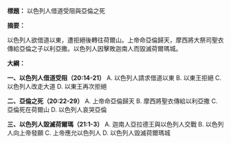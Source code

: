 **標題：** 以色列人借道受阻與亞倫之死

**摘要：**

以色列人欲借道以東，遭拒絕後轉往荷爾山。上帝命亞倫歸天，摩西將大祭司聖衣傳給亞倫之子以利亞撒。以色列人因擊敗迦南人而毀滅荷爾瑪城。

**大綱：**

**一、以色列人借道受阻（20:14-21）**
    A. 以色列人請求借道以東
    B. 以東王拒絕
    C. 以色列人改走大道
    D. 以東王再次拒絕

**二、亞倫之死（20:22-29）**
    A. 上帝命亞倫歸天
    B. 摩西將聖衣傳給以利亞撒
    C. 亞倫死在荷爾山
    D. 以色列人哀哭亞倫

**三、以色列人毀滅荷爾瑪（21:1-3）**
    A. 迦南人亞拉德王與以色列人交戰
    B. 以色列人向上帝發願
    C. 上帝應允以色列人
    D. 以色列人毀滅荷爾瑪城
